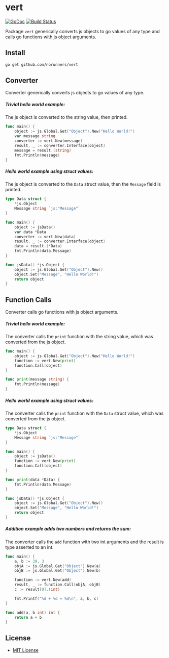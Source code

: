 vert
====
[![GoDoc](https://godoc.org/github.com/norunners/vert?status.svg)](https://godoc.org/github.com/norunners/vert)
[![Build Status](https://travis-ci.org/norunners/vert.svg?branch=master)](https://travis-ci.org/norunners/vert)

Package `vert` generically converts js objects to go values of any type and calls go functions with js object arguments.

Install
-------
```bash
go get github.com/norunners/vert
```

Converter
---------
Converter generically converts js objects to go values of any type.
##### Trivial hello world example:
The js object is converted to the string value, then printed.
```go
func main() {
    object := js.Global.Get("Object").New("Hello World!")
    var message string
    converter := vert.New(message)
    result, _ := converter.Interface(object)
    message = result.(string)
    fmt.Println(message)
}
```

##### Hello world example using struct values:
The js object is converted to the `Data` struct value, then the `Message` field is printed.
```go
type Data struct {
    *js.Object
    Message string `js:"Message"`
}

func main() {
	object := jsData()
	var data *Data
	converter := vert.New(data)
	result, _ := converter.Interface(object)
	data = result.(*Data)
	fmt.Println(data.Message)
}

func jsData() *js.Object {
	object := js.Global.Get("Object").New()
	object.Set("Message", "Hello World!")
	return object
}
```

Function Calls
--------------
Converter calls go functions with js object arguments.
##### Trivial hello world example:
The converter calls the `print` function with the string value, which was converted from the js object.
```go
func main() {
    object := js.Global.Get("Object").New("Hello World!")
    function := vert.New(print)
    function.Call(object)
}

func print(message string) {
    fmt.Println(message)
}
```

##### Hello world example using struct values:
The converter calls the `print` function with the `Data` struct value, which was converted from the js object. 
```go
type Data struct {
    *js.Object
    Message string `js:"Message"`
}

func main() {
	object := jsData()
	function := vert.New(print)
	function.Call(object)
}

func print(data *Data) {
    fmt.Println(data.Message)
}

func jsData() *js.Object {
	object := js.Global.Get("Object").New()
	object.Set("Message", "Hello World!")
	return object
}
```

##### Addition example adds two numbers and returns the sum:
The converter calls the `add` function with two int arguments and the result is type asserted to an int.
```go
func main() {
    a, b := 39, 3
    objA := js.Global.Get("Object").New(a)
    objB := js.Global.Get("Object").New(b)

    function := vert.New(add)
    result, _ := function.Call(objA, objB)
    c := result[0].(int)

    fmt.Printf("%d + %d = %d\n", a, b, c)
}

func add(a, b int) int {
    return a + b
}
```

License
-------
* [MIT License](LICENSE)
